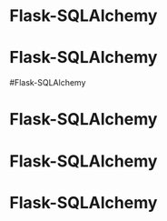 # Flask-SQLAlchemy
# Flask-SQLAlchemy
#Flask-SQLAlchemy
# Flask-SQLAlchemy
# Flask-SQLAlchemy
# Flask-SQLAlchemy
